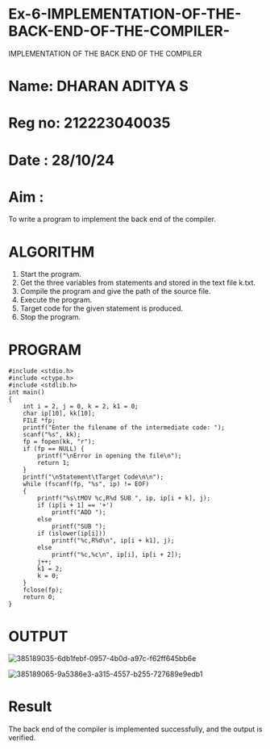 # Ex-6-IMPLEMENTATION-OF-THE-BACK-END-OF-THE-COMPILER-
IMPLEMENTATION OF THE BACK END OF THE COMPILER 
# Name: DHARAN ADITYA S
# Reg no: 212223040035
# Date : 28/10/24
# Aim :
To write a program to implement the back end of the compiler.
# ALGORITHM
1. Start the program.
2. Get the three variables from statements and stored in the text file k.txt.
3. Compile the program and give the path of the source file.
4. Execute the program.
5. Target code for the given statement is produced.
6. Stop the program.
# PROGRAM
```
#include <stdio.h>
#include <ctype.h>
#include <stdlib.h>
int main()
{
    int i = 2, j = 0, k = 2, k1 = 0;
    char ip[10], kk[10];
    FILE *fp;
    printf("Enter the filename of the intermediate code: ");
    scanf("%s", kk);
    fp = fopen(kk, "r");
    if (fp == NULL) {
        printf("\nError in opening the file\n");
        return 1;
    }
    printf("\nStatement\tTarget Code\n\n");
    while (fscanf(fp, "%s", ip) != EOF)
    {
        printf("%s\tMOV %c,R%d SUB ", ip, ip[i + k], j);
        if (ip[i + 1] == '+')
            printf("ADD ");
        else
            printf("SUB ");
        if (islower(ip[i]))
            printf("%c,R%d\n", ip[i + k1], j);
        else
            printf("%c,%c\n", ip[i], ip[i + 2]);
        j++;
        k1 = 2;
        k = 0;
    }
    fclose(fp);
    return 0;
}
```
# OUTPUT


![385189035-6db1febf-0957-4b0d-a97c-f62ff645bb6e](https://github.com/user-attachments/assets/e12ac6fb-d4e1-402e-8f3f-d3e764565f2c)


![385189065-9a5386e3-a315-4557-b255-727689e9edb1](https://github.com/user-attachments/assets/1b4f05fb-5f84-472e-9889-84374fd3ff81)

# Result
The back end of the compiler is implemented successfully, and the output is verified.
